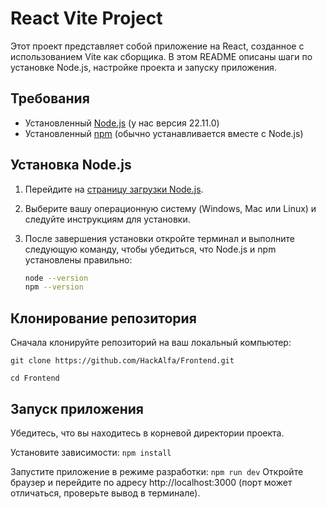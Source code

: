 # React Vite Project

Этот проект представляет собой приложение на React, созданное с использованием Vite как сборщика. В этом README описаны шаги по установке Node.js, настройке проекта и запуску приложения.

## Требования

- Установленный [Node.js](https://nodejs.org/) (у нас версия 22.11.0)
- Установленный [npm](https://www.npmjs.com/) (обычно устанавливается вместе с Node.js)

## Установка Node.js

1. Перейдите на [страницу загрузки Node.js](https://nodejs.org/).
2. Выберите вашу операционную систему (Windows, Mac или Linux) и следуйте инструкциям для установки.
3. После завершения установки откройте терминал и выполните следующую команду, чтобы убедиться, что Node.js и npm установлены правильно:

   ```bash
   node --version
   npm --version

## Клонирование репозитория
Сначала клонируйте репозиторий на ваш локальный компьютер:

```git clone https://github.com/HackAlfa/Frontend.git```

```cd Frontend```

## Запуск приложения
Убедитесь, что вы находитесь в корневой директории проекта.

Установите зависимости:
```npm install```

Запустите приложение в режиме разработки:
```npm run dev```
Откройте браузер и перейдите по адресу http://localhost:3000 (порт может отличаться, проверьте вывод в терминале).
